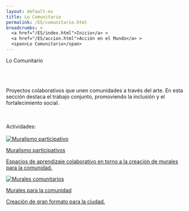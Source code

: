 ```yaml
---
layout: default-es
title: Lo Comunitario
permalink: /ES/comunitario.html
breadcrumbs: >
  <a href="/ES/index.html">Inicio</a> >
  <a href="/ES/accion.html">Acción en el Mundo</a> >
  <span>Lo Comunitario</span>
---
```



  <!-- Título principal -->
  <div class="titulo">Lo Comunitario</div>
<br>
<br>
<br>
  <!-- Texto descriptivo -->
  <p class="parrafo">
    Proyectos colaborativos que unen comunidades a través del arte. En esta sección
    destaca el trabajo conjunto, promoviendo la inclusión y el fortalecimiento social.
  </p>

<br>
<br>
<!-- Subtítulo para las categorías/actividades -->
<div class="subtitulo">Actividades:</div>

<br>

<!-- Contenedor de botones estilo 'fancy-button' -->
<div class="button-container">
  <!-- Botón 1: Talleres participativos -->
  <a href="/ES/talleres-participativos.html" class="fancy-button">
    <div class="button-content">
      <img src="/assets/img/talleres-participativos.gif" alt="Muralismo participativo">
      <p class="title">Muralismo participativos</p>
      <p class="subtitle">Espacios de aprendizaje colaborativo en torno a la creación de murales para la comunidad.</p>
    </div>
  </a>

  <!-- Botón 2: Murales en festivales al aire libre -->
  <a href="/ES/murales-comunitarios.html" class="fancy-button">
    <div class="button-content">
      <img src="/assets/img/murales-comunitarios.gif" alt="Murales comunitarios">
      <p class="title">Murales para la comunidad</p>
      <p class="subtitle">Creación de gran formato para la ciudad.</p>
    </div>
  </a>

</div>
<br>
<br>
